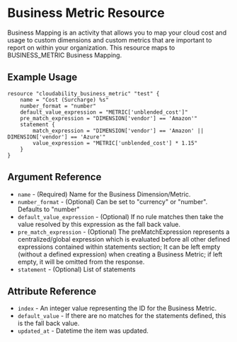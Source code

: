 # Business Metric Resource

Business Mapping is an activity that allows you to map your cloud cost and usage to custom dimensions and custom metrics that are important to report on within your organization.
This resource maps to BUSINESS_METRIC Business Mapping.

## Example Usage

```hcl
resource "cloudability_business_metric" "test" {
	name = "Cost (Surcharge) %s"
	number_format = "number"
	default_value_expression = "METRIC['unblended_cost']"
	pre_match_expression = "DIMENSION['vendor'] == 'Amazon'"
	statement {
		match_expression = "DIMENSION['vendor'] == 'Amazon' || DIMENSION['vendor'] == 'Azure'"
		value_expression = "METRIC['unblended_cost'] * 1.15"
	}
}
```

## Argument Reference

* `name` - (Required) Name for the Business Dimension/Metric.
* `number_format` - (Optional) Can be set to "currency" or "number". Defaults to "number"
* `default_value_expression` - (Optional) If no rule matches then take the value resolved by this expression as the fall back value.
* `pre_match_expression` - (Optional) The preMatchExpression represents a centralized/global expression which is evaluated before all other defined expressions contained within statements section; It can be left empty (without a defined expression) when creating a Business Metric; if left empty, it will be omitted from the response.
* `statement` - (Optional) List of statements

## Attribute Reference

* `index` - An integer value representing the ID for the Business Metric.
* `default_value` - If there are no matches for the statements defined, this is the fall back value.
* `updated_at` - Datetime the item was updated.
